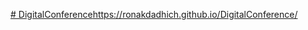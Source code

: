 [# DigitalConference](https://ronakdadhich.github.io/DigitalConference/)https://ronakdadhich.github.io/DigitalConference/

